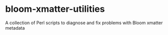 # bloom-xmatter-utilities
A collection of Perl scripts to diagnose and fix problems with Bloom xmatter metadata
